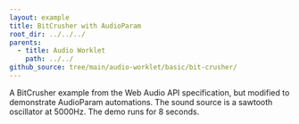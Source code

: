 ```yaml
---
layout: example
title: BitCrusher with AudioParam
root_dir: ../../../
parents:
  - title: Audio Worklet
    path: ../../
github_source: tree/main/audio-worklet/basic/bit-crusher/
---
```


A BitCrusher example from the Web Audio API specification, but modified to
demonstrate AudioParam automations. The sound source is a sawtooth oscillator at
5000Hz. The demo runs for 8 seconds.

<div id="demo-runner"></div>
<script src="app.js" type="module"></script>
